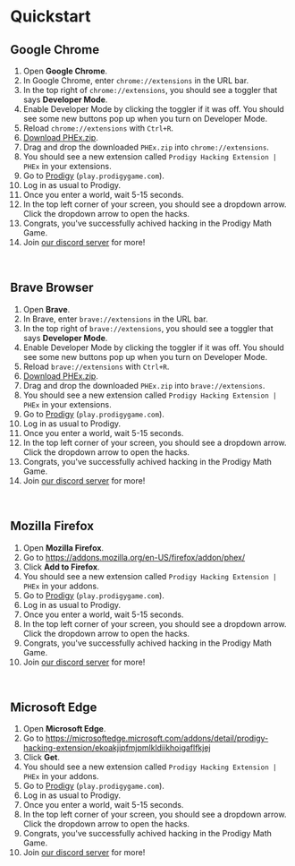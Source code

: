 # Quickstart

## Google Chrome

1. Open **Google Chrome**.
2. In Google Chrome, enter ``chrome://extensions`` in the URL bar.
3. In the top right of `chrome://extensions`, you should see a toggler that says **Developer Mode**.
4. Enable Developer Mode by clicking the toggler if it was off. You should see some new buttons pop up when you turn on Developer Mode.
5. Reload ``chrome://extensions`` with `Ctrl+R`.
6. [Download PHEx.zip](https://github.com/ProdigyPNP/ProdigyMathGameHacking/releases/latest).
7. Drag and drop the downloaded `PHEx.zip` into ``chrome://extensions``.
8. You should see a new extension called `Prodigy Hacking Extension | PHEx` in your extensions.
9. Go to [Prodigy](https://play.prodigygame.com) (``play.prodigygame.com``).
10. Log in as usual to Prodigy.
11. Once you enter a world, wait 5-15 seconds.
12. In the top left corner of your screen, you should see a dropdown arrow. Click the dropdown arrow to open the hacks.
13. Congrats, you've successfully achived hacking in the Prodigy Math Game.
14. Join [our discord server](https://dsc.gg/ProdigyPNP) for more!

<br>


## Brave Browser

1. Open **Brave**.
2. In Brave, enter ``brave://extensions`` in the URL bar.
3. In the top right of `brave://extensions`, you should see a toggler that says **Developer Mode**.
4. Enable Developer Mode by clicking the toggler if it was off. You should see some new buttons pop up when you turn on Developer Mode.
5. Reload ``brave://extensions`` with `Ctrl+R`.
6. [Download PHEx.zip](https://github.com/ProdigyPNP/ProdigyMathGameHacking/releases/latest).
7. Drag and drop the downloaded `PHEx.zip` into ``brave://extensions``.
8. You should see a new extension called `Prodigy Hacking Extension | PHEx` in your extensions.
9. Go to [Prodigy](https://play.prodigygame.com) (``play.prodigygame.com``).
10. Log in as usual to Prodigy.
11. Once you enter a world, wait 5-15 seconds.
12. In the top left corner of your screen, you should see a dropdown arrow. Click the dropdown arrow to open the hacks.
13. Congrats, you've successfully achived hacking in the Prodigy Math Game.
14. Join [our discord server](https://dsc.gg/ProdigyPNP) for more!

<br>

## Mozilla Firefox
1. Open **Mozilla Firefox**.
2. Go to https://addons.mozilla.org/en-US/firefox/addon/phex/
3. Click **Add to Firefox**.
4. You should see a new extension called `Prodigy Hacking Extension | PHEx` in your addons.
5. Go to [Prodigy](https://play.prodigygame.com) (``play.prodigygame.com``).
6. Log in as usual to Prodigy.
7. Once you enter a world, wait 5-15 seconds.
8. In the top left corner of your screen, you should see a dropdown arrow. Click the dropdown arrow to open the hacks.
9. Congrats, you've successfully achived hacking in the Prodigy Math Game.
10. Join [our discord server](https://dsc.gg/ProdigyPNP) for more!

<br>

## Microsoft Edge
1. Open **Microsoft Edge**.
2. Go to https://microsoftedge.microsoft.com/addons/detail/prodigy-hacking-extension/ekoakjipfmjpmlkldiikhoigaflfkjej
3. Click **Get**.
4. You should see a new extension called `Prodigy Hacking Extension | PHEx` in your addons.
5. Go to [Prodigy](https://play.prodigygame.com) (``play.prodigygame.com``).
6. Log in as usual to Prodigy.
7. Once you enter a world, wait 5-15 seconds.
8. In the top left corner of your screen, you should see a dropdown arrow. Click the dropdown arrow to open the hacks.
9. Congrats, you've successfully achived hacking in the Prodigy Math Game.
10. Join [our discord server](https://dsc.gg/ProdigyPNP) for more!
